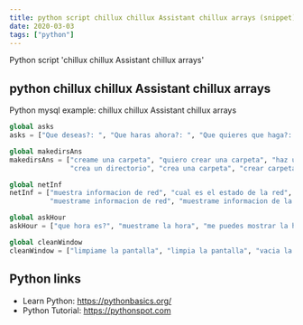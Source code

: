 ```yaml
---
title: python script chillux chillux Assistant chillux arrays (snippet)
date: 2020-03-03
tags: ["python"]
---
```

Python script 'chillux chillux Assistant chillux arrays'


## python chillux chillux Assistant chillux arrays

Python mysql example: chillux chillux Assistant chillux arrays

```python
global asks
asks = ["Que deseas?: ", "Que haras ahora?: ", "Que quieres que haga?: ", "Necesitas ayuda?: ", "En que te puedo hechar una mano?: "]

global makedirsAns
makedirsAns = ["creame una carpeta", "quiero crear una carpeta", "haz una carpeta", "hazme una carpeta", "crear una carpeta", "haz un directorio",
               "crea un directorio", "crea una carpeta", "crear carpeta"]

global netInf
netInf = ["muestra informacion de red", "cual es el estado de la red", "muestrame las interfaces de red", "estado de red", "muestra informacion de la red",
          "muestrame informacion de red", "muestrame informacion de la red", "muestrame la informacion de la red", "muestrame la informacion de red"]

global askHour
askHour = ["que hora es?", "muestrame la hora", "me puedes mostrar la hora?", "hora", "mostrar hora", "que hora es"]

global cleanWindow
cleanWindow = ["limpiame la pantalla", "limpia la pantalla", "vacia la pantalla", "refresca la pantalla", "vaciame la pantalla", "refrescame la pantalla"]

```

## Python links

- Learn Python: https://pythonbasics.org/
- Python Tutorial: https://pythonspot.com
